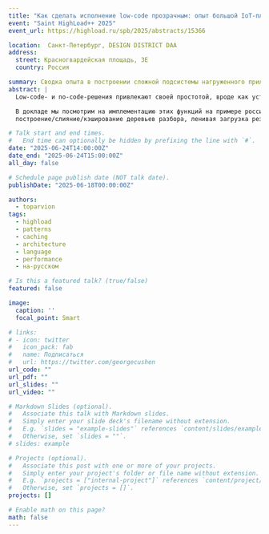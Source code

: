 ```yaml
---
title: "Как сделать исполнение low-code прозрачным: опыт большой IoT-платформы"
event: "Saint HighLoad++ 2025"
event_url: https://highload.ru/spb/2025/abstracts/15366

location:  Санкт-Петербург, DESIGN DISTRICT DAA
address:
  street: Красногвардейская площадь, 3Е
  country: Россия

summary: Сводка опыта в построении сложной подсистемы нагруженного приложения
abstract: |
  Low-code- и no-code-решения привлекают своей простотой, вроде как устраняющей нужду в отладке, трассировке, профилировании и других инструментах «классического» программирования. Но в масштабах реальных промышленных проектов без них оказывается трудно, ведь иначе как понять, что делает та или иная low-code-конструкция под капотом? И, что особенно важно, как она ведет себя под нагрузкой?

  В докладе мы посмотрим на имплементацию этих функций на примере российской IoT-платформы AggreGate, где встроенный язык выражений был наделен средствами трассировки и визуализации, позволяющими low-code-разработчикам видеть ход и результаты выполнения их команд на всех этапах от редактора до production. Особый акцент сделаем на производительности:
  построение/слияние/кэширование деревьев разбора, ленивая загрузка результатов, троттлинг вычислений — словом, все, что позволяет сохранить сервер живым, а отладку — пригодной даже при сотнях тысяч RPS.

# Talk start and end times.
#   End time can optionally be hidden by prefixing the line with `#`.
date: "2025-06-24T14:00:00Z"
date_end: "2025-06-24T15:00:00Z"
all_day: false

# Schedule page publish date (NOT talk date).
publishDate: "2025-06-18T00:00:00Z"

authors:
  - toparvion
tags:
  - highload
  - patterns
  - caching
  - architecture
  - language
  - performance
  - на-русском

# Is this a featured talk? (true/false)
featured: false

image:
  caption: ''
  focal_point: Smart

# links:
# - icon: twitter
#   icon_pack: fab
#   name: Подписаться
#   url: https://twitter.com/georgecushen
url_code: ""
url_pdf: ""
url_slides: ""
url_video: ""

# Markdown Slides (optional).
#   Associate this talk with Markdown slides.
#   Simply enter your slide deck's filename without extension.
#   E.g. `slides = "example-slides"` references `content/slides/example-slides.md`.
#   Otherwise, set `slides = ""`.
# slides: example

# Projects (optional).
#   Associate this post with one or more of your projects.
#   Simply enter your project's folder or file name without extension.
#   E.g. `projects = ["internal-project"]` references `content/project/deep-learning/index.md`.
#   Otherwise, set `projects = []`.
projects: []

# Enable math on this page?
math: false
---
```

